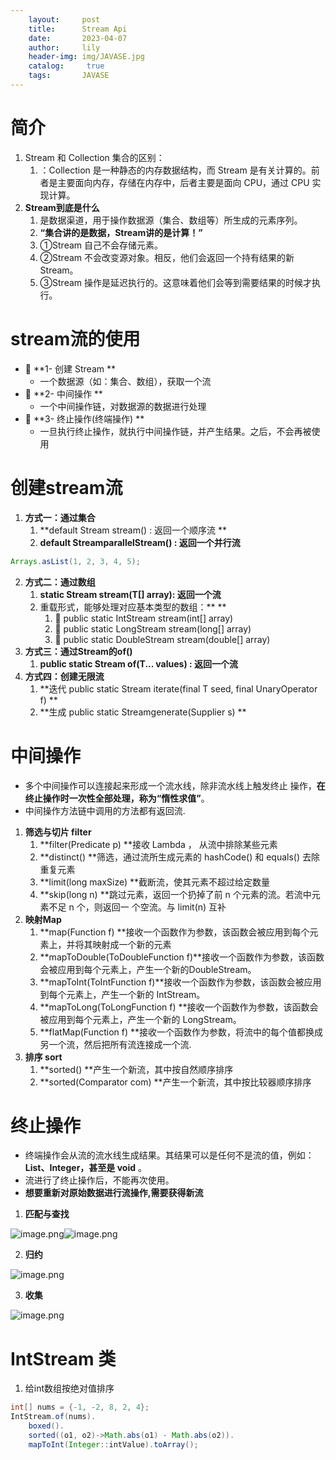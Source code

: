 ```yaml
---
    layout:     post
    title:      Stream Api
    date:       2023-04-07
    author:     lily
    header-img: img/JAVASE.jpg
    catalog: 	 true
    tags:       JAVASE
---
```


<a name="G6alI"></a>
# 简介
1. Stream 和 Collection 集合的区别：
   1. ：Collection 是一种静态的内存数据结构，而 Stream 是有关计算的。前者是主要面向内存，存储在内存中，后者主要是面向 CPU，通过 CPU 实现计算。
2. **Stream到底是什么**
   1. 是数据渠道，用于操作数据源（集合、数组等）所生成的元素序列。 
   2. **“集合讲的是数据，Stream讲的是计算！”**
   3. ①Stream 自己不会存储元素。 
   4. ②Stream 不会改变源对象。相反，他们会返回一个持有结果的新Stream。 
   5. ③Stream 操作是延迟执行的。这意味着他们会等到需要结果的时候才执行。
<a name="vqA5a"></a>
# stream流的使用

-  **1- 创建 Stream **
   - 一个数据源（如：集合、数组），获取一个流 
-  **2- 中间操作 **
   - 一个中间操作链，对数据源的数据进行处理 
-  **3- 终止操作(终端操作) **
   - 一旦执行终止操作，就执行中间操作链，并产生结果。之后，不会再被使用
<a name="ocJ9t"></a>
# 创建stream流

   1. **方式一：通过集合**
      1. **default Stream<E> stream() : 返回一个顺序流 **
      2. **default Stream<E>parallelStream() : 返回一个并行流**
```java
Arrays.asList(1, 2, 3, 4, 5);
```

   2. **方式二：通过数组**
      1. **static <T> Stream<T> stream(T[] array): 返回一个流**
      2. 重载形式，能够处理对应基本类型的数组：** **
         1.  public static IntStream stream(int[] array)
         2.  public static LongStream stream(long[] array) 
         3.  public static DoubleStream stream(double[] array)
   3. **方式三：通过Stream的of()**
      1. **public static<T> Stream<T> of(T... values) : 返回一个流**
   4. **方式四：创建无限流**
      1. **迭代 public static<T> Stream<T> iterate(final T seed, final UnaryOperator<T> f) **
      2.  **生成 public static<T> Stream<T>generate(Supplier<T> s) **
<a name="TpdLW"></a>
# 中间操作

- 多个中间操作可以连接起来形成一个流水线，除非流水线上触发终止 操作，**在终止操作时一次性全部处理，称为“惰性求值”**。
- 中间操作方法链中调用的方法都有返回流.
1. **筛选与切片 filter**
   1. **filter(Predicate p) **接收 Lambda ， 从流中排除某些元素
   2. **distinct() **筛选，通过流所生成元素的 hashCode() 和 equals() 去除重复元素
   3. **limit(long maxSize) **截断流，使其元素不超过给定数量
   4. **skip(long n) **跳过元素，返回一个扔掉了前 n 个元素的流。若流中元素不足 n 个，则返回一 个空流。与 limit(n) 互补
2. **映射Map**
   1. **map(Function f) **接收一个函数作为参数，该函数会被应用到每个元素上，并将其映射成一个新的元素
   2. **mapToDouble(ToDoubleFunction  f)**接收一个函数作为参数，该函数会被应用到每个元素上，产生一个新的DoubleStream。 
   3. **mapToInt(ToIntFunction f)**接收一个函数作为参数，该函数会被应用到每个元素上，产生一个新的 IntStream。
   4. **mapToLong(ToLongFunction f) **接收一个函数作为参数，该函数会被应用到每个元素上，产生一个新的 LongStream。 
   5. **flatMap(Function f) **接收一个函数作为参数，将流中的每个值都换成另一个流，然后把所有流连接成一个流.
3. **排序 sort**
   1. **sorted() **产生一个新流，其中按自然顺序排序 
   2. **sorted(Comparator com) **产生一个新流，其中按比较器顺序排序
<a name="hA98r"></a>
# 终止操作

- 终端操作会从流的流水线生成结果。其结果可以是任何不是流的值，例如：**List、Integer，甚至是 void** 。 
- 流进行了终止操作后，不能再次使用。
- **想要重新对原始数据进行流操作,需要获得新流**
1. **匹配与查找**

![image.png](https://cdn.nlark.com/yuque/0/2022/png/1238904/1669884418547-8f9606da-b5db-44a3-9bde-595bf454cb26.png#averageHue=%23b2d0dd&clientId=ud5f187d6-a094-4&from=paste&height=147&id=u51d2b1aa&name=image.png&originHeight=220&originWidth=464&originalType=binary&ratio=1&rotation=0&showTitle=false&size=52141&status=done&style=none&taskId=ud02183a6-5730-4b60-a646-623dd798a6e&title=&width=309.3333333333333)![image.png](https://cdn.nlark.com/yuque/0/2022/png/1238904/1669884430068-5368d88f-7f81-4853-9cf0-8a3df750f547.png#averageHue=%23bdd0e4&clientId=ud5f187d6-a094-4&from=paste&height=139&id=u8f5e0c0f&name=image.png&originHeight=208&originWidth=603&originalType=binary&ratio=1&rotation=0&showTitle=false&size=55446&status=done&style=none&taskId=u98a14dab-39f1-432e-adda-7a26046b210&title=&width=402)

2. **归约**

![image.png](https://cdn.nlark.com/yuque/0/2022/png/1238904/1669884446704-8fc653f8-2c80-4a74-8a31-cffa9153ef48.png#averageHue=%23c8d0bc&clientId=ud5f187d6-a094-4&from=paste&height=179&id=u53c245df&name=image.png&originHeight=268&originWidth=592&originalType=binary&ratio=1&rotation=0&showTitle=false&size=56602&status=done&style=none&taskId=ucafb3463-cb02-42e8-82a9-75d3baebaf8&title=&width=394.6666666666667)

3. **收集**

![image.png](https://cdn.nlark.com/yuque/0/2022/png/1238904/1669884463520-16213355-cd39-47d1-b55c-ff404738c1c8.png#averageHue=%23d2d89c&clientId=ud5f187d6-a094-4&from=paste&height=145&id=ua8734620&name=image.png&originHeight=218&originWidth=607&originalType=binary&ratio=1&rotation=0&showTitle=false&size=62684&status=done&style=none&taskId=ua52f922b-d40d-43bb-8c6f-6a17c1dd1ff&title=&width=404.6666666666667)

<a name="CSYPB"></a>
# IntStream 类

1. 给int数组按绝对值排序
```java
int[] nums = {-1, -2, 8, 2, 4};
IntStream.of(nums).
    boxed().
    sorted((o1, o2)->Math.abs(o1) - Math.abs(o2)).
    mapToInt(Integer::intValue).toArray();
```
